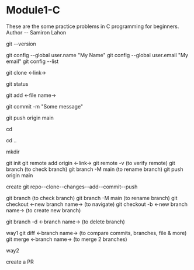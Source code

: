 # Module1-C
These are the some practice problems in C programming for beginners.
<br>
Author -- Samiron Lahon

 <!-- To check Git version run this command in terminal or Git Blash -->
 git --version

 <!-- To configuring Git run this command in terminal  -->
 git config --global user.name "My Name"
 git config --global user.email "My email"
 git config --list
 
 <!-- clone and status -->

 <!-- Clone : Cloning a repository on our local machine -->
 git clone <-link->
 <!-- Status : Display the state of the code -->
 git status

 <!-- Untracked : New files that git doesn't yet track -->
 <!-- Modified : Changed -->
 <!-- Staged :  File  is ready to be commited -->
 <!-- Unmodified : Unchanged -->

<!-- Add & Commit -->

<!-- add : adds new or changed files  in your working directory to the  Git staging  area -->
git add <-file name->
<!-- commit : it is the record of change -->
git commit -m "Some message"

<!-- Push Command -->
<!-- push : upload local repo content to remote repo -->
git push origin main

<!-- to get into any directory -->
cd <name of the directory>
<!-- to get out from any directory -->
cd ..


<!-- make new directory into new folder  -->
mkdir <name of the new directory>

<!-- Initial command -->
<!-- init : used to create a new git repo  -->
git init
git remote add origin <-link->
git remote -v   (to verify remote)
git branch      (to check branch)
git branch -M main   (to rename branch)
git push origin main

<!-- Work flow -->
create git repo--clone--changes--add--commit--push
 
 <!-- git branch -->
  git branch                               (to check branch)
  git branch -M main                       (to rename branch)
  git checkout <-new branch name->         (to navigate)
  git checkout -b <-new branch name->      (to create new branch)


  git branch -d <-branch name->            (to delete branch)


  <!-- Merging code -->

  <!-- way1 -->
  way1
  git diff <-branch name->          (to compare commits, branches,
                                     file & more)
  git merge <-branch name->         (to merge 2 branches)

  <!-- way2 -->
  way2
  <!-- PR(Pull request) : It lets you tell others about changes you've pushed to a branch in a repository on Github -->
  create a PR         






 
